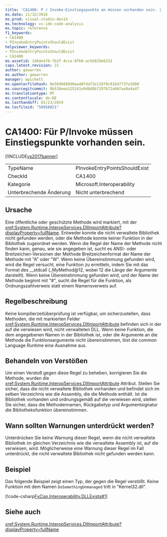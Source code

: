 ```yaml
---
title: 'CA1400: P / Invoke-Einstiegspunkte an müssen vorhanden sein. | Microsoft-Dokumentation'
ms.date: 11/15/2016
ms.prod: visual-studio-dev14
ms.technology: vs-ide-code-analysis
ms.topic: reference
f1_keywords:
- CA1400
- PInvokeEntryPointsShouldExist
helpviewer_keywords:
- PInvokeEntryPointsShouldExist
- CA1400
ms.assetid: 1d64e470-7b2f-4cca-8fb0-ac92829e6332
caps.latest.revision: 21
author: gewarren
ms.author: gewarren
manager: wpickett
ms.openlocfilehash: 0e5696689d0aa40f4af2e11970c81b47737a3d80
ms.sourcegitcommit: 8b538eea125241e9d6d8b7297b72a66faa9a4a47
ms.translationtype: MT
ms.contentlocale: de-DE
ms.lasthandoff: 01/23/2019
ms.locfileid: "58958021"
---
```

# <a name="ca1400-pinvoke-entry-points-should-exist"></a>CA1400: Für P/Invoke müssen Einstiegspunkte vorhanden sein.
[!INCLUDE[vs2017banner](../includes/vs2017banner.md)]

|||
|-|-|
|TypeName|PInvokeEntryPointsShouldExist|
|CheckId|CA1400|
|Kategorie|Microsoft.Interoperability|
|Unterbrechende Änderung|Nicht unterbrechend|

## <a name="cause"></a>Ursache
 Eine öffentliche oder geschützte Methode wird markiert, mit der <xref:System.Runtime.InteropServices.DllImportAttribute?displayProperty=fullName>. Entweder konnte die nicht verwaltete Bibliothek nicht gefunden werden, oder die Methode konnte keiner Funktion in der Bibliothek zugeordnet werden. Wenn die Regel der Name der Methode nicht finden kann, genau, wie sie angegeben ist, sucht es ANSI- oder Breitzeichen-Versionen der Methode Breitzeichenformat der Name der Methode mit "A" oder "W". Wenn keine Übereinstimmung gefunden wird, wird die Regel versucht, eine Funktion zu ermitteln, indem Sie mit das Format des __stdcall (_MyMethod@12, wobei 12 die Länge der Argumente darstellt). Wenn keine Übereinstimmung gefunden wird, und der Name der Methode beginnt mit "#", sucht die Regel für die Funktion, als Ordnungszahlverweis statt einem Namensverweis auf.

## <a name="rule-description"></a>Regelbeschreibung
 Keine kompilierzeitüberprüfung ist verfügbar, um sicherzustellen, dass Methoden, die mit markierten Felder <xref:System.Runtime.InteropServices.DllImportAttribute> befinden sich in der auf die verwiesen wird, nicht verwalteten DLL. Wenn keine Funktion, die dem angegebenen Namen in der Bibliothek ist, oder die Argumente an die Methode die Funktionsargumente nicht übereinstimmen, löst die common Language Runtime eine Ausnahme aus.

## <a name="how-to-fix-violations"></a>Behandeln von Verstößen
 Um einen Verstoß gegen diese Regel zu beheben, korrigieren Sie die Methode, wurden die <xref:System.Runtime.InteropServices.DllImportAttribute> Attribut. Stellen Sie sicher, dass die nicht verwaltete Bibliothek vorhanden und befindet sich im selben Verzeichnis wie die Assembly, die die Methode enthält. Ist die Bibliothek vorhanden und ordnungsgemäß auf die verwiesen wird, stellen Sie sicher, dass die Methodennamen, Rückgabetyp und Argumentsignatur die Bibliotheksfunktion übereinstimmen.

## <a name="when-to-suppress-warnings"></a>Wann sollten Warnungen unterdrückt werden?
 Unterdrücken Sie keine Warnung dieser Regel, wenn die nicht verwaltete Bibliothek im gleichen Verzeichnis wie die verwaltete Assembly ist, auf die verwiesen, wird. Möglicherweise eine Warnung dieser Regel im Fall unterdrückt, die nicht verwaltete Bibliothek nicht gefunden werden kann.

## <a name="example"></a>Beispiel
 Das folgende Beispiel zeigt einen Typ, der gegen die Regel verstößt. Keine Funktion mit dem Namen `DoSomethingUnmanaged` tritt in "Kernel32.dll".

 [!code-csharp[FxCop.Interoperability.DLLExists#1](../snippets/csharp/VS_Snippets_CodeAnalysis/FxCop.Interoperability.DLLExists/cs/FxCop.Interoperability.DLLExists.cs#1)]

## <a name="see-also"></a>Siehe auch
 <xref:System.Runtime.InteropServices.DllImportAttribute?displayProperty=fullName>
